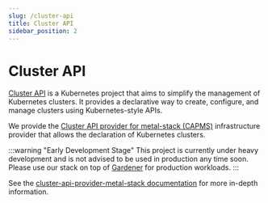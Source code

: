 ```yaml
---
slug: /cluster-api
title: Cluster API
sidebar_position: 2
---
```


# Cluster API

[Cluster API](https://cluster-api.sigs.k8s.io/) is a Kubernetes project that aims to simplify the management of Kubernetes clusters. It provides a declarative way to create, configure, and manage clusters using Kubernetes-style APIs.

We provide the [Cluster API provider for metal-stack (CAPMS)](https://github.com/metal-stack/cluster-api-provider-metal-stack) infrastructure provider that allows the declaration of Kubernetes clusters.

:::warning "Early Development Stage"
This project is currently under heavy development and is not advised to be used in production any time soon.
Please use our stack on top of [Gardener](./01-gardener.md) for production workloads.
:::

See the [cluster-api-provider-metal-stack documentation](../../08-References/Kubernetes/cluster-api-provider-metal-stack/cluster-api-provider-metal-stack.md) for more in-depth information.
